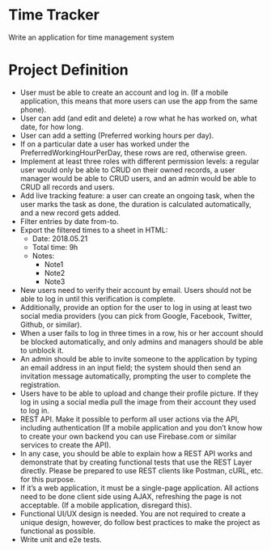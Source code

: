 # Time Tracker
Write an application for time management system

# Project Definition
* User must be able to create an account and log in. (If a mobile application, this means that more users can use the app from the same phone).
* User can add (and edit and delete) a row what he has worked on, what date, for how long.
* User can add a setting (Preferred working hours per day).
* If on a particular date a user has worked under the PreferredWorkingHourPerDay, these rows are red, otherwise green.
* Implement at least three roles with different permission levels: a regular user would only be able to CRUD on their owned records, a user manager would be able to CRUD users, and an admin would be able to CRUD all records and users.
* Add live tracking feature: a user can create an ongoing task, when the user marks the task as done, the duration is calculated automatically, and a new record gets added.
* Filter entries by date from-to.
* Export the filtered times to a sheet in HTML:
  * Date: 2018.05.21
  * Total time: 9h
  * Notes:
    * Note1
    * Note2
    * Note3
 * New users need to verify their account by email. Users should not be able to log in until this verification is complete.
 * Additionally, provide an option for the user to log in using at least two social media providers (you can pick from Google, Facebook, Twitter, Github, or similar).
 * When a user fails to log in three times in a row, his or her account should be blocked automatically, and only admins and managers should be able to unblock it.
 * An admin should be able to invite someone to the application by typing an email address in an input field; the system should then send an invitation message automatically, prompting the user to complete the registration.
 * Users have to be able to upload and change their profile picture. If they log in using a social media pull the image from their account they used to log in.
 * REST API. Make it possible to perform all user actions via the API, including authentication (If a mobile application and you don’t know how to create your own backend you can use Firebase.com or similar services to create the API).
 * In any case, you should be able to explain how a REST API works and demonstrate that by creating functional tests that use the REST Layer directly. Please be prepared to use REST clients like Postman, cURL, etc. for this purpose.
 * If it’s a web application, it must be a single-page application. All actions need to be done client side using AJAX, refreshing the page is not acceptable. (If a mobile application, disregard this).
 * Functional UI/UX design is needed. You are not required to create a unique design, however, do follow best practices to make the project as functional as possible.
 * Write unit and e2e tests.